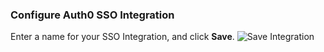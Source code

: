 ### Configure Auth0 SSO Integration

Enter a name for your SSO Integration, and click **Save**.
![Save Integration](https://auth0.com/docs/media/articles/dashboard/sso-integrations/dashboard-integrations-sso-create_settings.png)
